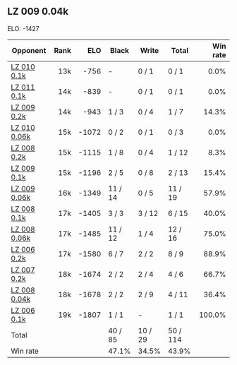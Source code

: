 ## LZ 009 0.04k ##

ELO: -1427

Opponent | Rank | ELO | Black | Write | Total | Win rate
---------|-----:|----:|-------|-------|-------|-------:
[LZ 010 0.1k](LZ%20010%200.1k.md) | 13k | -756 | - | 0 / 1 | 0 / 1 | 0.0%
[LZ 011 0.1k](LZ%20011%200.1k.md) | 14k | -839 | - | 0 / 1 | 0 / 1 | 0.0%
[LZ 009 0.2k](LZ%20009%200.2k.md) | 14k | -943 | 1 / 3 | 0 / 4 | 1 / 7 | 14.3%
[LZ 010 0.06k](LZ%20010%200.06k.md) | 15k | -1072 | 0 / 2 | 0 / 1 | 0 / 3 | 0.0%
[LZ 008 0.2k](LZ%20008%200.2k.md) | 15k | -1115 | 1 / 8 | 0 / 4 | 1 / 12 | 8.3%
[LZ 009 0.1k](LZ%20009%200.1k.md) | 15k | -1196 | 2 / 5 | 0 / 8 | 2 / 13 | 15.4%
[LZ 009 0.06k](LZ%20009%200.06k.md) | 16k | -1349 | 11 / 14 | 0 / 5 | 11 / 19 | 57.9%
[LZ 008 0.1k](LZ%20008%200.1k.md) | 17k | -1405 | 3 / 3 | 3 / 12 | 6 / 15 | 40.0%
[LZ 008 0.06k](LZ%20008%200.06k.md) | 17k | -1485 | 11 / 12 | 1 / 4 | 12 / 16 | 75.0%
[LZ 006 0.2k](LZ%20006%200.2k.md) | 17k | -1580 | 6 / 7 | 2 / 2 | 8 / 9 | 88.9%
[LZ 007 0.2k](LZ%20007%200.2k.md) | 18k | -1674 | 2 / 2 | 2 / 4 | 4 / 6 | 66.7%
[LZ 008 0.04k](LZ%20008%200.04k.md) | 18k | -1678 | 2 / 2 | 2 / 9 | 4 / 11 | 36.4%
[LZ 006 0.1k](LZ%20006%200.1k.md) | 19k | -1807 | 1 / 1 | - | 1 / 1 | 100.0%
Total | | | 40 / 85 | 10 / 29 | 50 / 114 | 
Win rate| | | 47.1% | 34.5% | 43.9% | 
